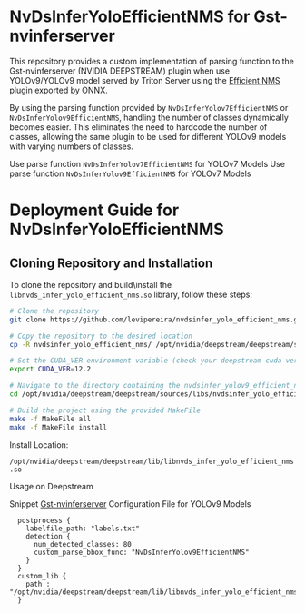 # NvDsInferYoloEfficientNMS for Gst-nvinferserver

This repository provides a custom implementation of parsing function to the Gst-nvinferserver (NVIDIA DEEPSTREAM) plugin when use YOLOv9/YOLOv9 model served by Triton Server using the [Efficient NMS](https://github.com/NVIDIA/TensorRT/tree/master/plugin/efficientNMSPlugin) plugin exported by ONNX.


By using the parsing function provided by `NvDsInferYolov7EfficientNMS` or `NvDsInferYolov9EfficientNMS`, handling the number of classes dynamically becomes easier. This eliminates the need to hardcode the number of classes, allowing the same plugin to be used for different YOLOv9 models with varying numbers of classes.

Use parse function `NvDsInferYolov7EfficientNMS` for YOLOv7 Models
Use parse function `NvDsInferYolov9EfficientNMS` for YOLOv7 Models

# Deployment Guide for NvDsInferYoloEfficientNMS


## Cloning Repository and Installation

To clone the repository and build\install the `libnvds_infer_yolo_efficient_nms.so` library, follow these steps:


```bash
# Clone the repository
git clone https://github.com/levipereira/nvdsinfer_yolo_efficient_nms.git

# Copy the repository to the desired location
cp -R nvdsinfer_yolo_efficient_nms/ /opt/nvidia/deepstream/deepstream/sources/libs/

# Set the CUDA_VER environment variable (check your deepstream cuda version.  The DS 6.4 use cuda 12.2)
export CUDA_VER=12.2

# Navigate to the directory containing the nvdsinfer_yolov9_efficient_nms library
cd /opt/nvidia/deepstream/deepstream/sources/libs/nvdsinfer_yolo_efficient_nms

# Build the project using the provided MakeFile
make -f MakeFile all
make -f MakeFile install

```
Install Location:

`/opt/nvidia/deepstream/deepstream/lib/libnvds_infer_yolo_efficient_nms.so`

Usage on Deepstream

Snippet [Gst-nvinferserver](https://docs.nvidia.com/metropolis/deepstream/dev-guide/text/DS_plugin_gst-nvinferserver.html)  Configuration File for YOLOv9 Models
```
  postprocess {
    labelfile_path: "labels.txt"
    detection {
      num_detected_classes: 80
      custom_parse_bbox_func: "NvDsInferYolov9EfficientNMS"
    }
  }
  custom_lib {
    path : "/opt/nvidia/deepstream/deepstream/lib/libnvds_infer_yolo_efficient_nms.so"
  }
```

